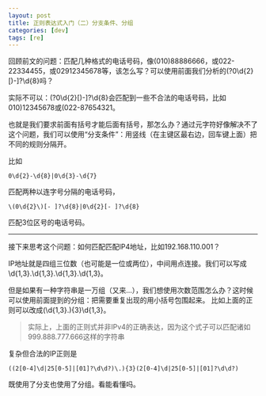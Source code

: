```yaml
---
layout: post
title: 正则表达式入门（二）分支条件、分组
categories: [dev]
tags: [re]
---
```


回顾前文的问题：匹配几种格式的电话号码，像(010)88886666，或022-22334455，或02912345678等，该怎么写？可以使用前面我们分析的\(?0\d{2}[)-]?\d{8}吗？

实际不可以：\(?0\d{2}[)-]?\d{8}会匹配到一些不合法的电话号码，比如010)12345678或(022-87654321。

也就是我们要求前面有括号才能后面有括号，那怎么办？通过元字符好像解决不了这个问题，我们可以使用“分支条件”：用竖线（在主键区最右边，回车键上面）把不同的规则分隔开。

比如
```
0\d{2}-\d{8}|0\d{3}-\d{7}
```
匹配两种以连字号分隔的电话号码，
```
\(0\d{2}\)[- ]?\d{8}|0\d{2}[- ]?\d{8}
```
匹配3位区号的电话号码。

---

接下来思考这个问题：如何匹配匹配IP4地址，比如192.168.110.001？

IP地址就是四组三位数（也可能是一位或两位），中间用点连接。我们可以写成\d{1,3}\.\d{1,3}\.\d{1,3}\.\d{1,3}。

但是如果有一种字符串是一万组（又来...），我们想使用次数范围怎么办？这时候可以使用前面提到的分组：把需要重复出现的用小括号包围起来。
比如上面的正则可以改成(\d{1,3}\.){3}\d{1,3}。

> 实际上，上面的正则式并非IPv4的正确表达，因为这个式子可以匹配诸如999.888.777.666这样的字符串

复杂但合法的IP正则是
```
((2[0-4]\d|25[0-5]|[01]?\d\d?)\.){3}(2[0-4]\d|25[0-5]|[01]?\d\d?)
```
既使用了分支也使用了分组。看能看懂吗。
